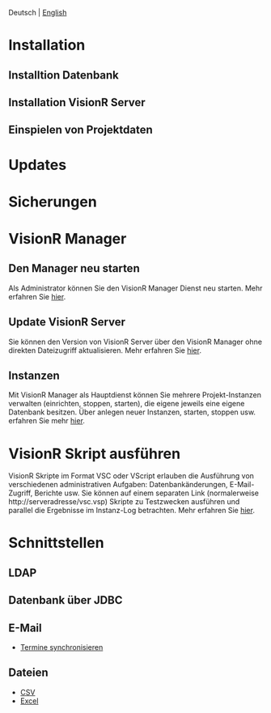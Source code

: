 <!-- TITLE: Administratonshandbuch -->
<!-- SUBTITLE: Administrative Aufgaben -->

Deutsch | [English](/en/admin-guide)
# Installation
## Installtion Datenbank
## Installation VisionR Server
## Einspielen von Projektdaten
# Updates
# Sicherungen
# VisionR Manager
## Den Manager neu starten
Als Administrator können Sie den VisionR Manager Dienst neu starten.
Mehr erfahren Sie [hier](/de/manager/restart).
## Update VisionR Server
Sie können den Version von VisionR Server über den VisionR Manager ohne direkten Dateizugriff aktualisieren.
Mehr erfahren Sie [hier](/de/manager/update).
## Instanzen
Mit VisionR Manager als Hauptdienst können Sie mehrere Projekt-Instanzen verwalten (einrichten, stoppen, starten), die eigene jeweils eine eigene Datenbank besitzen.
Über anlegen neuer Instanzen, starten, stoppen usw. erfahren Sie mehr [hier](/de/manager/instances).
# VisionR Skript ausführen
VisionR Skripte im Format VSC oder VScript erlauben die Ausführung von verschiedenen administrativen Aufgaben: Datenbankänderungen, E-Mail-Zugriff, Berichte usw. 
Sie können auf einem separaten Link (normalerweise http://serveradresse/vsc.vsp) Skripte zu Testzwecken ausführen und parallel die Ergebnisse im Instanz-Log betrachten.
Mehr erfahren Sie [hier](/de-DE/admin-guide/vsc).
# Schnittstellen
## LDAP
## Datenbank über JDBC
## E-Mail
* [Termine synchronisieren](/de/admin-guide/interfaces/email/ics)
## Dateien
* [CSV](/de/admin-guide/interfaces/files/csv)
* [Excel](/de/admin-guide/interfaces/files/excel)